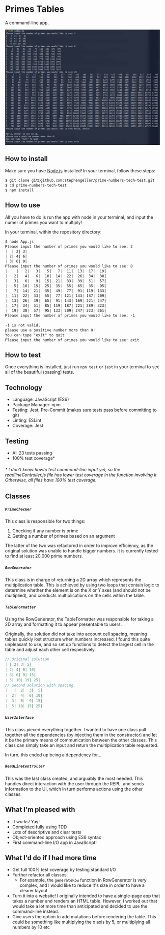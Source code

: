 # Primes Tables

A command-line app.

![picture](./img/primes-test.png)

## How to install

Make sure you have [Node.js](https://nodejs.org/en/) installed! In your
terminal, follow these steps:

```
$ git clone git@github.com:stephengeller/prime-numbers-tech-test.git
$ cd prime-numbers-tech-test
$ npm install
```

## How to use

All you have to do is run the app with node in your terminal, and input the
numer of primes you want to multiply!

In your terminal, within the repository directory:

```
$ node App.js
Please input the number of primes you would like to see: 2
|  | 2| 3|
| 2| 4| 6|
| 3| 6| 9|
Please input the number of primes you would like to see: 8
|    |   2|   3|   5|   7|  11|  13|  17|  19|
|   2|   4|   6|  10|  14|  22|  26|  34|  38|
|   3|   6|   9|  15|  21|  33|  39|  51|  57|
|   5|  10|  15|  25|  35|  55|  65|  85|  95|
|   7|  14|  21|  35|  49|  77|  91| 119| 133|
|  11|  22|  33|  55|  77| 121| 143| 187| 209|
|  13|  26|  39|  65|  91| 143| 169| 221| 247|
|  17|  34|  51|  85| 119| 187| 221| 289| 323|
|  19|  38|  57|  95| 133| 209| 247| 323| 361|
Please input the number of primes you would like to see: -1

-1 is not valid,
please use a positive number more than 0!
You can type "exit" to quit
Please input the number of primes you would like to see: exit
```

## How to test

Once everything is installed, just run `npm test` or `jest` in your terminal to
see all of the beautiful (passing) tests.

## Technology

* Language: JavaScript (ES6)
* Package Manager: npm
* Testing: Jest, Pre-Commit (makes sure tests pass before committing to git)
* Linting: ESLint
* Coverage: Jest

## Testing

* All 23 tests passing
* 100% test coverage\*

###### \* I don't know howto test command-line input yet, so the readlineController.js file has lower test coverage in the function involving it. Otherwise, all files have 100% test coverage.

## Classes

##### `PrimeChecker`

This class is responsible for two things:

1. Checking if any number is prime
2. Getting a number of primes based on an argument

The latter of the two was refactored in order to improve efficiency, as the
original solution was unable to handle bigger numbers. It is currently tested to
find at least 20,000 prime numbers.

##### `RowGenerator`

This class is in charge of returning a 2D array which represents the
multiplication table. This is achieved by using two loops that contain logic to
determine whether the element is on the X or Y axes (and should not be
multiplied), and conducts multiplications on the cells within the table.

##### `TableFormatter`

Using the RowGenerator, the TableFormatter was responsible for taking a 2D array
and formatting it to appear presentable to users.

Originally, the solution did not take into account cell spacing, meaning tables
quickly lost structure when numbers increased. I found this quite unpleasant to
use, and so set up functions to detect the largest cell in the table and adjust
each other cell respectively.

```JavaScript
// Original solution
| | 2| 3| 5|
| 2| 4| 6| 10|
| 3| 6| 9| 15|
| 5| 10| 15| 25|
// Second solution with spacing
|   |  2|  3|  5|
|  2|  4|  6| 10|
|  3|  6|  9| 15|
|  5| 10| 15| 25|
```

##### `UserInterface`

This class pieced everything together. I wanted to have one class pull together
all the dependencies (by injecting them in the constructor) and let it be the
primary means of communication between the other classes. This class can simply
take an input and return the multiplication table requested.

In turn, this ended up being a dependency for...

##### `ReadLineController`

This was the last class created, and arguably the most needed. This handles
direct interaction with the user through the REPL, and sends information to the
UI, which in turn performs actions using the other classes.

## What I'm pleased with

* It works! Yay!
* Completed fully using TDD
* Lots of descriptive and clear tests
* Object-oriented approach using ES6 syntax
* First command-line I/O app in JavaScript!

## What I'd do if I had more time

* Get full 100% test coverage by testing standard I/O
* Further refactor all classes:
  * For example, the `generateRow` function in RowGenerator is very complex, and
    I would like to reduce it's size in order to have a clearer layout
* Turn it into a website! I originally intended to have a single-page app that
  takes a number and renders an HTML table. However, I worked out that would
  take a lot more time than anticipated and decided to use the command-line
  instead.
* Give users the option to add mutations before rendering the table. This could
  be something like multiplying the x axis by 5, or multiplying all numbers by
  10 etc
